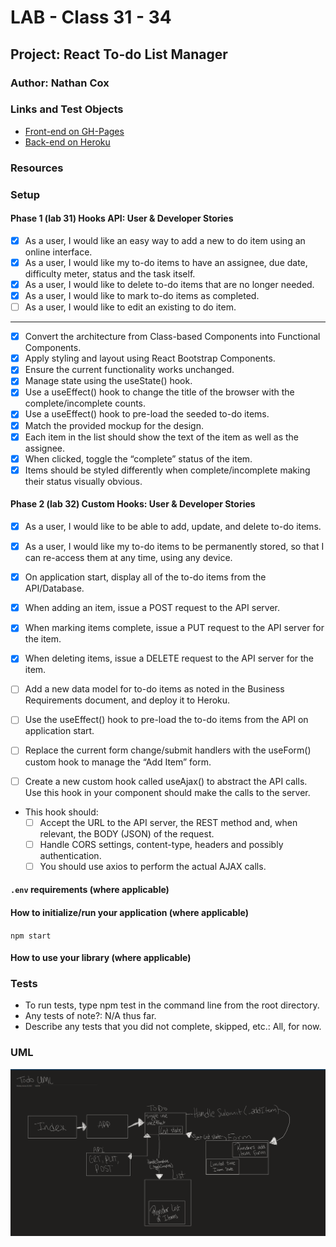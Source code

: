 # LAB - Class 31 - 34

## Project: React To-do List Manager

### Author: Nathan Cox

### Links and Test Objects

- [Front-end on GH-Pages](https://401-advanced-javascript-nathanrcox.github.io/to-do/)
- [Back-end on Heroku](https://nrc-api-server.herokuapp.com/)

### Resources

### Setup

#### Phase 1 (lab 31) Hooks API: User & Developer Stories

- [x] As a user, I would like an easy way to add a new to do item using an online interface.
- [x] As a user, I would like my to-do items to have an assignee, due date, difficulty meter, status and the task itself.
- [x] As a user, I would like to delete to-do items that are no longer needed.
- [x] As a user, I would like to mark to-do items as completed.
- [ ] As a user, I would like to edit an existing to do item.

---

- [x] Convert the architecture from Class-based Components into Functional Components.
- [x] Apply styling and layout using React Bootstrap Components.
- [x] Ensure the current functionality works unchanged.
- [x] Manage state using the useState() hook.
- [x] Use a useEffect() hook to change the title of the browser with the complete/incomplete counts.
- [x] Use a useEffect() hook to pre-load the seeded to-do items.
- [x] Match the provided mockup for the design.
- [x] Each item in the list should show the text of the item as well as the assignee.
- [x] When clicked, toggle the “complete” status of the item.
- [x] Items should be styled differently when complete/incomplete making their status visually obvious.

#### Phase 2 (lab 32) Custom Hooks: User & Developer Stories

- [x] As a user, I would like to be able to add, update, and delete to-do items.
- [x] As a user, I would like my to-do items to be permanently stored, so that I can re-access them at any time, using any device.

- [x] On application start, display all of the to-do items from the API/Database.
- [x] When adding an item, issue a POST request to the API server.
- [x] When marking items complete, issue a PUT request to the API server for the item.
- [x] When deleting items, issue a DELETE request to the API server for the item.

- [ ] Add a new data model for to-do items as noted in the Business Requirements document, and deploy it to Heroku.
- [ ] Use the useEffect() hook to pre-load the to-do items from the API on application start.
- [ ] Replace the current form change/submit handlers with the useForm() custom hook to manage the “Add Item” form.
- [ ] Create a new custom hook called useAjax() to abstract the API calls. Use this hook in your component should make the calls to the server.
- This hook should:
  - [ ] Accept the URL to the API server, the REST method and, when relevant, the BODY (JSON) of the request.
  - [ ] Handle CORS settings, content-type, headers and possibly authentication.
  - [ ] You should use axios to perform the actual AJAX calls.

#### `.env` requirements (where applicable)

<!-- i.e.

- `PORT` - Port Number
- `MONGODB_URI` - URL to the running mongo instance/db -->

#### How to initialize/run your application (where applicable)

`npm start`

#### How to use your library (where applicable)

### Tests

- To run tests, type npm test in the command line from the root directory.
- Any tests of note?: N/A thus far.
- Describe any tests that you did not complete, skipped, etc.: All, for now.

### UML

![To-do UML (Lab 31)](./assests/toDoUml.png)
